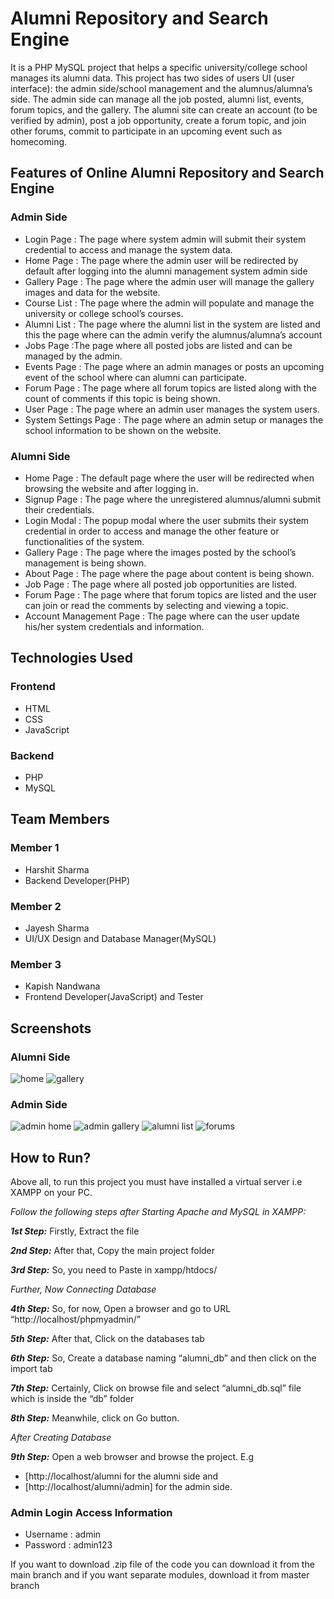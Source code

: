 # Alumni Repository and Search Engine

It is a PHP MySQL project that helps a specific university/college school manages its alumni data. This project has two sides of users UI (user interface): the admin side/school management and the alumnus/alumna’s side. The admin side can manage all the job posted, alumni list, events, forum topics, and the gallery. The alumni site can create an account (to be verified by admin), post a job opportunity, create a forum topic, and join other forums, commit to participate in an upcoming event such as homecoming.

## Features of Online Alumni Repository and Search Engine
### Admin Side
* Login Page : The page where system admin will submit their system credential to access and manage the system data.
* Home Page : The page where the admin user will be redirected by default after logging into the alumni management system admin side
* Gallery Page : The page where the admin user will manage the gallery images and data for the website.
* Course List : The page where the admin will populate and manage the university or college school’s courses.
* Alumni List : The page where the alumni list in the system are listed and this the page where can the admin verify the alumnus/alumna’s account
* Jobs Page :The page where all posted jobs are listed and can be managed by the admin.
* Events Page : The page where an admin manages or posts an upcoming event of the school where can alumni can participate.
* Forum Page : The page where all forum topics are listed along with the count of comments if this topic is being shown.
* User Page : The page where an admin user manages the system users.
* System Settings Page : ​​​​​​​The page where an admin setup or manages the school information to be shown on the website.

### Alumni Side
* Home Page : The default page where the user will be redirected when browsing the website and after logging in.
* Signup Page : ​​​​​​​The page where the unregistered alumnus/alumni submit their credentials.
* Login Modal : ​​​​​​​The popup modal where the user submits their system credential in order to access and manage the other feature or functionalities of the system.
* Gallery Page : The page where the images posted by the school’s management is being shown.
* About Page : The page where the page about content is being shown.
* Job Page : The page where all posted job opportunities are listed.
* Forum Page : The page where that forum topics are listed and the user can join or read the comments by selecting and viewing a topic.
* Account Management Page : The page where can the user update his/her system credentials and information.

## Technologies Used
### Frontend
* HTML
* CSS
* JavaScript

### Backend
* PHP
* MySQL

## Team Members
### Member 1
* Harshit Sharma
* Backend Developer(PHP)
### Member 2
* Jayesh Sharma
* UI/UX Design and Database Manager(MySQL)
### Member 3
* Kapish Nandwana
* Frontend Developer(JavaScript) and Tester

## Screenshots
### Alumni Side
![home](https://github.com/jayesh2k/ARSE/assets/107799307/db5c969b-d12b-4faf-abec-47d27357ce07)
![gallery](https://github.com/jayesh2k/ARSE/assets/107799307/d379518f-d357-42c4-b850-0e8caae581d7)
### Admin Side
![admin home](https://github.com/jayesh2k/ARSE/assets/107799307/fa697a07-508f-4a8f-b2e0-15b99e072df2)
![admin gallery](https://github.com/jayesh2k/ARSE/assets/107799307/2e05d189-1665-47f8-a7db-48354082372c)
![alumni list](https://github.com/jayesh2k/ARSE/assets/107799307/008aee4e-f57f-4cc9-9537-73633712b055)
![forums](https://github.com/jayesh2k/ARSE/assets/107799307/e8eabbc7-7829-462b-9fe5-bd58af1d0472)
## How to Run?
Above all, to run this project you must have installed a virtual server i.e XAMPP on your PC.

_Follow the following steps after Starting Apache and MySQL in XAMPP:_

_**1st Step:**_ Firstly, Extract the file

_**2nd Step:**_ After that, Copy the main project folder

_**3rd Step:**_ So, you need to Paste in xampp/htdocs/

_Further, Now Connecting Database_

_**4th Step:**_ So, for now, Open a browser and go to URL “http://localhost/phpmyadmin/”

_**5th Step:**_ After that, Click on the databases tab

_**6th Step:**_ So, Create a database naming “alumni_db” and then click on the import tab

_**7th Step:**_ Certainly, Click on browse file and select “alumni_db.sql” file which is inside the “db” folder

_**8th Step:**_ Meanwhile, click on Go button.

_After Creating Database_

_**9th Step:**_ Open a web browser and browse the project. E.g
* [http://localhost/alumni for the alumni side and
* [http://localhost/alumni/admin] for the admin side.

### Admin Login Access Information
* Username : admin
* Password : admin123

If you want to download .zip file of the code you can download it from the main branch and if you want separate modules, download it from master branch
